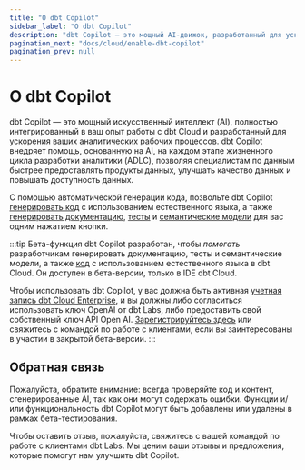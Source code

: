 ```yaml
---
title: "О dbt Copilot"
sidebar_label: "О dbt Copilot"
description: "dbt Copilot — это мощный AI-движок, разработанный для ускорения ваших аналитических рабочих процессов на протяжении всего ADLC."
pagination_next: "docs/cloud/enable-dbt-copilot"
pagination_prev: null
---
```


# О dbt Copilot <Lifecycle status='beta'/>

dbt Copilot — это мощный искусственный интеллект (AI), полностью интегрированный в ваш опыт работы с dbt Cloud и разработанный для ускорения ваших аналитических рабочих процессов. dbt Copilot внедряет помощь, основанную на AI, на каждом этапе жизненного цикла разработки аналитики (ADLC), позволяя специалистам по данным быстрее предоставлять продукты данных, улучшать качество данных и повышать доступность данных.

С помощью автоматической генерации кода, позвольте dbt Copilot [генерировать код](/docs/cloud/use-dbt-copilot#generate-and-edit-code) с использованием естественного языка, а также [генерировать документацию](/docs/build/documentation), [тесты](/docs/build/data-tests) и [семантические модели](/docs/build/semantic-models) для вас одним нажатием кнопки.

:::tip Бета-функция
dbt Copilot разработан, чтобы _помогать_ разработчикам генерировать документацию, тесты и семантические модели, а также [код](/docs/cloud/use-dbt-copilot#generate-and-edit-code) с использованием естественного языка в dbt Cloud. Он доступен в бета-версии, только в IDE dbt Cloud.

Чтобы использовать dbt Copilot, у вас должна быть активная [учетная запись dbt Cloud Enterprise](https://www.getdbt.com/pricing), и вы должны либо согласиться использовать ключ OpenAI от dbt Labs, либо предоставить свой собственный ключ API Open AI. [Зарегистрируйтесь здесь](https://docs.google.com/forms/d/e/1FAIpQLScPjRGyrtgfmdY919Pf3kgqI5E95xxPXz-8JoVruw-L9jVtxg/viewform) или свяжитесь с командой по работе с клиентами, если вы заинтересованы в участии в закрытой бета-версии.
:::

<Lightbox src="/img/docs/dbt-cloud/cloud-ide/dbt-copilot-doc.gif" width="100%" title="Пример использования dbt Copilot для генерации документации в IDE" />

## Обратная связь

Пожалуйста, обратите внимание: всегда проверяйте код и контент, сгенерированные AI, так как они могут содержать ошибки. Функции и/или функциональность dbt Copilot могут быть добавлены или удалены в рамках бета-тестирования.

Чтобы оставить отзыв, пожалуйста, свяжитесь с вашей командой по работе с клиентами dbt Labs. Мы ценим ваши отзывы и предложения, которые помогут нам улучшить dbt Copilot.